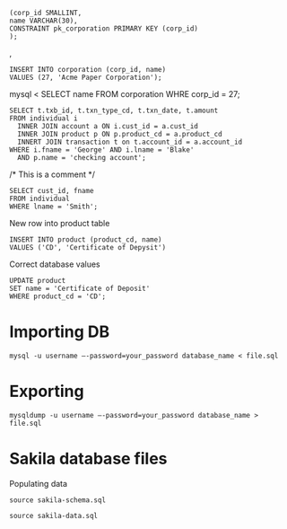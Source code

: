 ```CREATE TABLE corporation 
(corp_id SMALLINT, 
name VARCHAR(30), 
CONSTRAINT pk_corporation PRIMARY KEY (corp_id) 
);
```
,

```
INSERT INTO corporation (corp_id, name) 
VALUES (27, 'Acme Paper Corporation'); 
```

mysql < SELECT name FROM corporation WHRE corp_id = 27; 

```
SELECT t.txb_id, t.txn_type_cd, t.txn_date, t.amount 
FROM individual i 
  INNER JOIN account a ON i.cust_id = a.cust_id 
  INNER JOIN product p ON p.product_cd = a.product_cd 
  INNERT JOIN transaction t on t.account_id = a.account_id 
WHERE i.fname = 'George' AND i.lname = 'Blake'
  AND p.name = 'checking account'; 
 ```
 
  /* This is a comment */
  
  ```
  SELECT cust_id, fname 
  FROM individual 
  WHERE lname = 'Smith'; 
  ```

New row into product table 
```
INSERT INTO product (product_cd, name)
VALUES ('CD', 'Certificate of Depysit')
```
Correct database values 
```
UPDATE product 
SET name = 'Certificate of Deposit'
WHERE product_cd = 'CD'; 
```

# Importing DB 
```
mysql -u username –-password=your_password database_name < file.sql 
```

# Exporting
```
mysqldump -u username –-password=your_password database_name > file.sql
```

# Sakila database files 
Populating data 
```
source sakila-schema.sql
```
```
source sakila-data.sql
```
